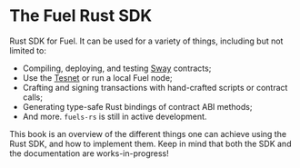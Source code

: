 # The Fuel Rust SDK

Rust SDK for Fuel. It can be used for a variety of things, including but not limited to:

- Compiling, deploying, and testing [Sway](https://github.com/FuelLabs/sway) contracts;
- Use the [Tesnet](../providers/external-node.md) or run a local Fuel node;
- Crafting and signing transactions with hand-crafted scripts or contract calls;
- Generating type-safe Rust bindings of contract ABI methods;
- And more. `fuels-rs` is still in active development.

This book is an overview of the different things one can achieve using the Rust SDK, and how to implement them. Keep in mind that both the SDK and the documentation are works-in-progress!

